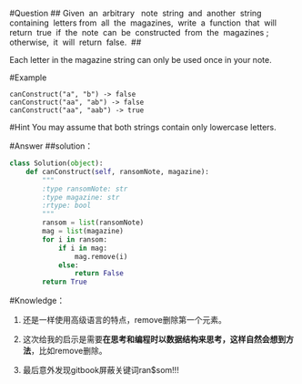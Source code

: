 #Question
## Given  an  arbitrary   note  string  and  another  string  containing  letters from  all  the  magazines,  write  a  function  that  will  return  true  if  the  note  can  be  constructed  from  the  magazines ;  otherwise,  it  will  return  false.  ##

Each letter in the magazine string can only be used once in your note. 

#Example
```
canConstruct("a", "b") -> false
canConstruct("aa", "ab") -> false
canConstruct("aa", "aab") -> true
```

#Hint
You may assume that both strings contain only lowercase letters.

#Answer
##solution：
```python
class Solution(object):
    def canConstruct(self, ransomNote, magazine):
        """
        :type ransomNote: str
        :type magazine: str
        :rtype: bool
        """
        ransom = list(ransomNote)
        mag = list(magazine)
        for i in ransom:
            if i in mag:
                mag.remove(i)
            else:
                return False
        return True
```
#Knowledge：
1. 还是一样使用高级语言的特点，remove删除第一个元素。

2. 这次给我的启示是需要**在思考和编程时以数据结构来思考，这样自然会想到方法**，比如remove删除。

3. 最后意外发现gitbook屏蔽关键词ran$som!!!